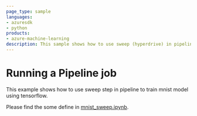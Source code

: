 ```yaml
---
page_type: sample
languages:
- azuresdk
- python
products:
- azure-machine-learning
description: This sample shows how to use sweep (hyperdrive) in pipeline.
---
```


# Running a Pipeline job
This example shows how to use sweep step in pipeline to train mnist model using tensorflow.

Please find the some define in [mnist_sweep.ipynb](mnist_sweep.ipynb).